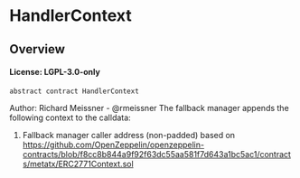 # HandlerContext

## Overview

#### License: LGPL-3.0-only

```solidity
abstract contract HandlerContext
```

Author: Richard Meissner - @rmeissner
The fallback manager appends the following context to the calldata:
1. Fallback manager caller address (non-padded)
based on https://github.com/OpenZeppelin/openzeppelin-contracts/blob/f8cc8b844a9f92f63dc55aa581f7d643a1bc5ac1/contracts/metatx/ERC2771Context.sol

